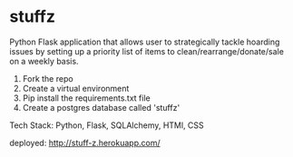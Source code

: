 # stuffz
Python Flask application that allows user to strategically tackle hoarding issues by setting up a priority list of items to clean/rearrange/donate/sale on a weekly basis.

1. Fork the repo
2. Create a virtual environment
3. Pip install the requirements.txt file
4. Create a postgres database called 'stuffz'

Tech Stack: Python, Flask, SQLAlchemy, HTMl, CSS

deployed: http://stuff-z.herokuapp.com/
